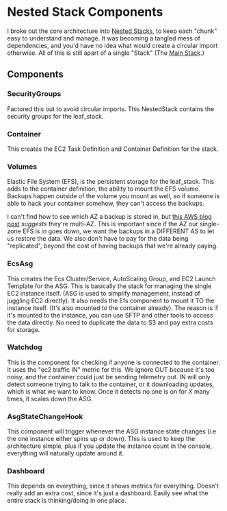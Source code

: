 # Nested Stack Components

I broke out the core architecture into [Nested Stacks](https://docs.aws.amazon.com/cdk/api/v2/docs/aws-cdk-lib.NestedStack.html), to keep each "chunk" easy to understand and manage. It was becoming a tangled mess of dependencies, and you'd have no idea what would create a circular import otherwise. All of this is still apart of a single "Stack" (The [Main Stack](../README.md#main-stack---mainpy).)

## Components

### SecurityGroups

Factored this out to avoid circular imports. This NestedStack contains the security groups for the leaf_stack.

### Container

This creates the EC2 Task Definition and Container Definition for the stack.

### Volumes

Elastic File System (EFS), is the persistent storage for the leaf_stack. This adds to the container definition, the ability to mount the EFS volume. Backups happen outside of the volume you mount as well, so if someone is able to hack your container somehow, they can't access the backups.

I can't find how to see which AZ a backup is stored in, but [this AWS blog post](https://docs.aws.amazon.com/aws-backup/latest/devguide/disaster-recovery-resiliency.html) *suggests* they're multi-AZ. This is important since if the AZ our single-zone EFS is in goes down, we want the backups in a DIFFERENT AS to let us restore the data. We also don't have to pay for the data being "replicated", beyond the cost of having backups that we're already paying.

### EcsAsg

This creates the Ecs Cluster/Service, AutoScaling Group, and EC2 Launch Template for the ASG. This is basically the stack for managing the single EC2 instance itself. (ASG is used to simplify management, instead of juggling EC2 directly). It also needs the Efs component to mount it TO the instance itself. (It's also mounted to the container already). The reason is if it's mounted to the instance, you can use SFTP and other tools to access the data directly. No need to duplicate the data to S3 and pay extra costs for storage.

### Watchdog

This is the component for checking if anyone is connected to the container. It uses the "ec2 traffic IN" metric for this. We ignore OUT because it's too noisy, and the container could just be sending telemetry out. IN will only detect someone trying to talk to the container, or it downloading updates, which is what we want to know. Once it detects no one is on for *X* many times, it scales down the ASG.

### AsgStateChangeHook

This component will trigger whenever the ASG instance state changes (i.e the one instance either spins up or down). This is used to keep the architecture simple, plus if you update the instance count in the console, everything will naturally update around it.

### Dashboard

This depends on everything, since it shows metrics for everything. Doesn't really add an extra cost, since it's just a dashboard. Easily see what the entire stack is thinking/doing in one place.
